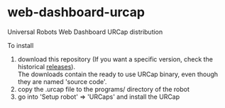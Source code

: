 # web-dashboard-urcap
Universal Robots Web Dashboard URCap distribution

To install 
1. download this repository (If you want a specific version, check the historical [releases](https://github.com/KimNyholm/web-dashboard-urcap/releases)).  
The downloads contain the ready to use URCap binary, even though they are named 'source code'.
2. copy the .urcap file to the programs/ directory of the robot
3. go into 'Setup robot' => 'URCaps' and install the URCap
